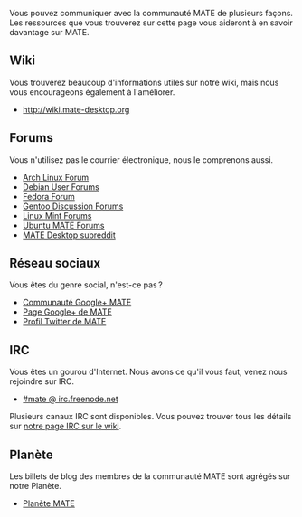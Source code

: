 <!--
.. link:
.. description:
.. tags: Forums,Wiki,IRC,Planet
.. date: 2011-12-05 07:14:07
.. title: Communauté
.. slug: community
-->

Vous pouvez communiquer avec la communauté MATE de plusieurs façons. Les
ressources que vous trouverez sur cette page vous aideront à en savoir
davantage sur MATE.

## Wiki

Vous trouverez beaucoup d'informations utiles sur notre wiki, mais nous vous
encourageons également à l'améliorer.

  * <http://wiki.mate-desktop.org>

## Forums

Vous n'utilisez pas le courrier électronique, nous le comprenons aussi.

  * [Arch Linux Forum](https://bbs.archlinux.org/)
  * [Debian User Forums](http://forums.debian.net/)
  * [Fedora Forum](http://fedoraforum.org/)
  * [Gentoo Discussion Forums](https://forums.gentoo.org/)
  * [Linux Mint Forums](http://forums.linuxmint.com/)
  * [Ubuntu MATE Forums](https://ubuntu-mate.community)
  * [MATE Desktop subreddit](https://www.reddit.com/r/MATEDesktop)
  
## Réseau sociaux

Vous êtes du genre social, n'est-ce pas ?

  * [Communauté Google+ MATE](https://plus.google.com/u/0/communities/103904770310171205536)
  * [Page Google+ de MATE](https://plus.google.com/105251070079435964338/)
  * [Profil Twitter de MATE](https://twitter.com/mate_desktop) 

## IRC

Vous êtes un gourou d'Internet. Nous avons ce qu'il vous faut, venez nous 
rejoindre sur IRC.

  * [#mate @ irc.freenode.net](https://webchat.freenode.net/?channels=#mate)

Plusieurs canaux IRC sont disponibles. Vous pouvez trouver tous les détails
sur [notre page IRC sur le wiki](http://wiki.mate-desktop.org/irc).

## Planète

Les billets de blog des membres de la communauté MATE sont agrégés sur
notre Planète.

  * [Planète MATE](http://planet.mate-desktop.org)

